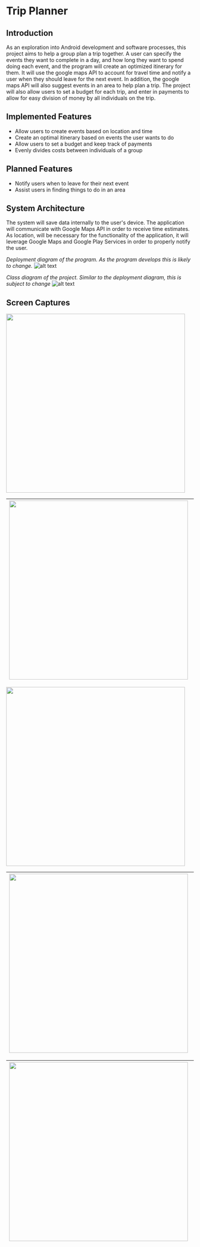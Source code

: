 **Trip Planner**
================

**Introduction**
----------------
As an exploration into Android development and software processes, this project aims to help a group plan a trip together. A user can specify the events they want to complete in a day, and how long they want to spend doing each event, and the program will create an optimized itinerary for them. It will use the google maps API to account for travel time and notify a user when they should leave for the next event. In addition, the google maps API will also suggest events in an area to help plan a trip. The project will also allow users to set a budget for each trip, and enter in payments to allow for easy division of money by all individuals on the trip.

**Implemented Features**
------------------------
* Allow users to create events based on location and time
* Create an optimal itinerary based on events the user wants to do
* Allow users to set a budget and keep track of payments
* Evenly divides costs between individuals of a group

**Planned Features**
--------------------
* Notify users when to leave for their next event
* Assist users in finding things to do in an area

**System Architecture**
-----------------------
The system will save data internally to the user's device. The application will communicate with Google Maps API in order to receive time estimates. As location, will be necessary for the functionality of the application, it will leverage Google Maps and Google Play Services in order to properly notify the user.

*Deployment diagram of the program. As the program develops this is likely to change.*
![alt text](https://github.com/cpe305Spring17/spring2017-project-arjungup10/blob/master/ReadMeFiles/SoftwareArchDiagram.png)

*Class diagram of the project. Similar to the deployment diagram, this is subject to change*
![alt text](https://github.com/cpe305Spring17/spring2017-project-arjungup10/blob/master/ReadMeFiles/ClassDiagram.png)

Screen Captures
---------------
<img src="https://github.com/cpe305Spring17/spring2017-project-arjungup10/blob/master/ReadMeFiles/TripScreen.png?raw=true" width="480">

| <img src="https://github.com/cpe305Spring17/spring2017-project-arjungup10/blob/master/ReadMeFiles/eventsScreen.png" width="480"> | <img src="https://github.com/cpe305Spring17/spring2017-project-arjungup10/blob/master/ReadMeFiles/eventLocation.png" width="480"> | <img src="https://github.com/cpe305Spring17/spring2017-project-arjungup10/blob/master/ReadMeFiles/createEvent.png" width="480"> |
|:---:|:---:|:---:|

<img src="https://github.com/cpe305Spring17/spring2017-project-arjungup10/blob/master/ReadMeFiles/itinerary.png" width="480">

| <img src="https://github.com/cpe305Spring17/spring2017-project-arjungup10/blob/master/ReadMeFiles/peopleScreen.png" width="480"> | <img src="https://github.com/cpe305Spring17/spring2017-project-arjungup10/blob/master/ReadMeFiles/createPerson.png" width="480"> |
|:---:|:---:|

| <img src="https://github.com/cpe305Spring17/spring2017-project-arjungup10/blob/master/ReadMeFiles/Payments.png" width="480"> | <img src="https://github.com/cpe305Spring17/spring2017-project-arjungup10/blob/master/ReadMeFiles/createPayment.png" width="480"> | <img src="https://github.com/cpe305Spring17/spring2017-project-arjungup10/blob/master/ReadMeFiles/Repayments.png" width="480"> |
|:---:|:---:|:---:|








